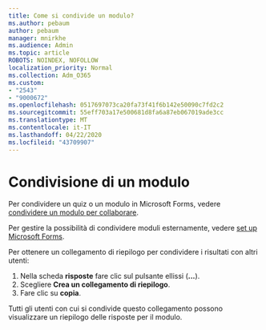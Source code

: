 ```yaml
---
title: Come si condivide un modulo?
ms.author: pebaum
author: pebaum
manager: mnirkhe
ms.audience: Admin
ms.topic: article
ROBOTS: NOINDEX, NOFOLLOW
localization_priority: Normal
ms.collection: Adm_O365
ms.custom:
- "2543"
- "9000672"
ms.openlocfilehash: 0517697073ca20fa73f41f6b142e50090c7fd2c2
ms.sourcegitcommit: 55eff703a17e500681d8fa6a87eb067019ade3cc
ms.translationtype: MT
ms.contentlocale: it-IT
ms.lasthandoff: 04/22/2020
ms.locfileid: "43709907"
---
```

# <a name="share-a-form"></a>Condivisione di un modulo

Per condividere un quiz o un modulo in Microsoft Forms, vedere [condividere un modulo per collaborare](https://support.office.com/article/Share-a-form-to-collaborate-d5bb5cf0-8401-4c15-bb8c-8e108cd7e69b).

Per gestire la possibilità di condividere moduli esternamente, vedere [set up Microsoft Forms](https://support.office.com/article/set-up-microsoft-forms-cc52287a-4550-464d-9a1b-457bf9df2240). 

Per ottenere un collegamento di riepilogo per condividere i risultati con altri utenti:

1. Nella scheda **risposte** fare clic sul pulsante ellissi (**...**).
3. Scegliere **Crea un collegamento di riepilogo**.
4. Fare clic su **copia**.

Tutti gli utenti con cui si condivide questo collegamento possono visualizzare un riepilogo delle risposte per il modulo.